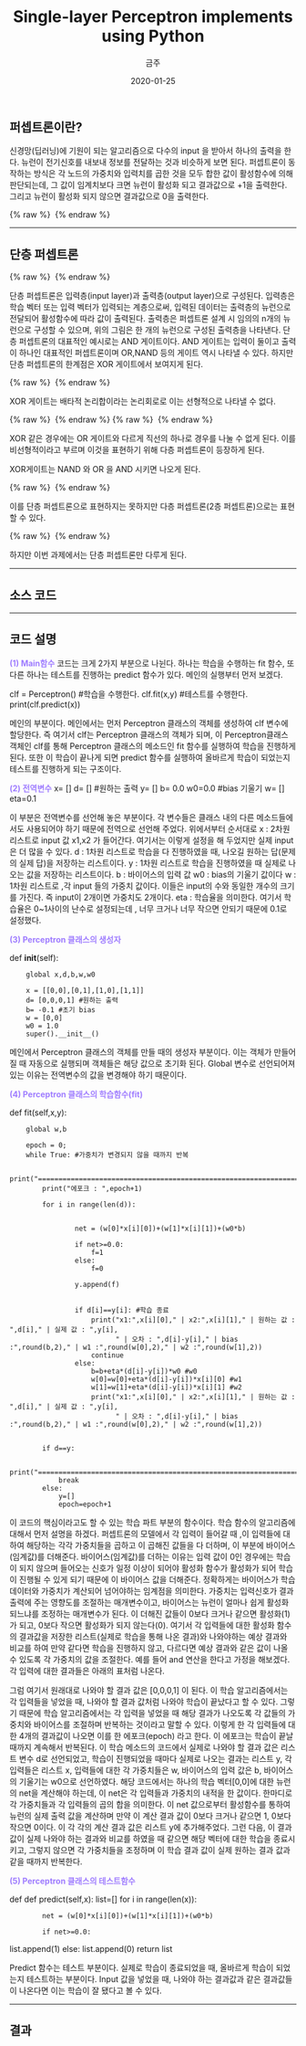 ﻿---
title : "Single-layer Perceptron implements using Python"
author : "금주"
#categories : - AI
date: "2020-01-25"
---

## 퍼셉트론이란?


신경망(딥러닝)에 기원이 되는 알고리즘으로 다수의 input 을 받아서 하나의 출력을 한다. 뉴런이 전기신호를 내보내 정보를 전달하는 것과 비슷하게 보면 된다. 퍼셉트론이 동작하는 방식은 각 노드의 가중치와 입력치를 곱한 것을 모두 합한 값이 활성함수에 의해 판단되는데, 그 값이 임계치보다 크면 뉴런이 활성화 되고 결과값으로 +1을 출력한다. 그리고 뉴런이 활성화 되지 않으면 결과값으로 0을 출력한다.

{% raw %} <img src="https://bcloved.github.io/assets/images/20200125Perceptron/1.PNG" alt=""> {% endraw %}



---

## 단층 퍼셉트론


{% raw %} <img src="https://bcloved.github.io/assets/images/20200125Perceptron/2.PNG" alt=""> {% endraw %}

단층 퍼셉트론은 입력층(input layer)과 출력층(output layer)으로 구성된다. 입력층은 학습 벡터 또는 입력 벡터가 입력되는 계층으로써, 입력된 데이터는 출력층의 뉴런으로 전달되어 활성함수에 따라 값이 출력된다. 출력층은 퍼셉트론 설계 시 임의의 n개의 뉴런으로 구성할 수 있으며, 위의 그림은 한 개의 뉴런으로 구성된 출력층을 나타낸다.
단층 퍼셉트론의 대표적인 예시로는 AND 게이트이다. AND 게이트는 입력이 둘이고 출력이 하나인 대표적인 퍼셉트론이며 OR,NAND 등의 게이트 역시 나타낼 수 있다. 하지만 단층 퍼셉트론의 한계점은 XOR 게이트에서 보여지게 된다. 

{% raw %} <img src="https://bcloved.github.io/assets/images/20200125Perceptron/3.PNG" alt=""> {% endraw %}

XOR 게이트는 배타적 논리합이라는 논리회로로 이는 선형적으로 나타낼 수 없다.

{% raw %} <img src="https://bcloved.github.io/assets/images/20200125Perceptron/4.PNG" alt=""> {% endraw %}
{% raw %} <img src="https://bcloved.github.io/assets/images/20200125Perceptron/5.PNG" alt=""> {% endraw %}


XOR 같은 경우에는 OR 게이트와 다르게 직선의 하나로 경우를 나눌 수 없게 된다.
이를 비선형적이라고 부르며 이것을 표현하기 위해 다층 퍼셉트론이 등장하게 된다.

XOR게이트는 NAND 와 OR 을 AND 시키면 나오게 된다.

{% raw %} <img src="https://bcloved.github.io/assets/images/20200125Perceptron/6.PNG" alt=""> {% endraw %}

이를 단층 퍼셉트론으로 표현하지는 못하지만 다층 퍼셉트론(2층 퍼셉트론)으로는 표현할 수 있다.

{% raw %} <img src="https://bcloved.github.io/assets/images/20200125Perceptron/7.PNG" alt=""> {% endraw %}

하지만 이번 과제에서는 단층 퍼셉트론만 다루게 된다.


-------

## 소스 코드




-------



## 코드 설명


<b><span style="color:rgb(159, 125, 255)"> (1) Main함수</span></b>
코드는 크게 2가지 부분으로 나뉜다. 하나는 학습을 수행하는 fit 함수, 또 다른 하나는 테스트를 진행하는 predict 함수가 있다.
메인의 실행부터 먼저 보겠다.

clf = Perceptron()
#학습을 수행한다.
clf.fit(x,y)
#테스트를 수행한다.
print(clf.predict(x))


메인의 부분이다.
메인에서는 먼저 Perceptron 클래스의 객체를 생성하여 clf 변수에 할당한다. 즉 여기서 clf는 Perceptron 클래스의 객체가 되며, 이 Perceptron클래스 객체인 clf를 통해 Perceptron 클래스의 메소드인 fit 함수를 실행하여 학습을 진행하게 된다. 또한 이 학습이 끝나게 되면 predict 함수를 실행하여 올바르게 학습이 되었는지 테스트를 진행하게 되는 구조이다.


<b><span style="color:rgb(159, 125, 255)"> (2) 전역변수</span></b>
x= []
d= [] #원하는 출력
y= []
b= 0.0 
w0=0.0 #bias 기울기
w= []
eta=0.1

이 부분은 전역변수를 선언해 놓은 부분이다. 각 변수들은 클래스 내의 다른 메소드들에서도 사용되어야 하기 때문에 전역으로 선언해 주었다. 위에서부터 순서대로
x : 2차원 리스트로 input 값 x1,x2 가 들어간다. 여기서는 이렇게 설정을 해 두었지만 실제 input 은 더 많을 수 있다.
d : 1차원 리스트로 학습을 다 진행하였을 때, 나오길 원하는 답(문제의 실제 답)을 저장하는 리스트이다.
y : 1차원 리스트로 학습을 진행하였을 때 실제로 나오는 값을 저장하는 리스트이다.
b : 바이어스의 입력 값
w0 : bias의 기울기 값이다
w : 1차원 리스트로 ,각 input 들의 가중치 값이다. 이들은 input의 수와 동일한 개수의 크기를 가진다. 즉 input이 2개이면 가중치도 2개이다.
eta : 학습율을 의미한다. 여기서 학습율은 0~1사이의 난수로 설정되는데 , 너무 크거나 너무 작으면 안되기 때문에 0.1로 설정했다.



<b><span style="color:rgb(159, 125, 255)"> (3) Perceptron 클래스의 생성자</span></b> 

def __init__(self):
        
        global x,d,b,w,w0
        
        x = [[0,0],[0,1],[1,0],[1,1]]
        d= [0,0,0,1] #원하는 출력
        b= -0.1 #초기 bias
        w = [0,0]
        w0 = 1.0
        super().__init__()
메인에서 Perceptron 클래스의 객체를 만들 때의 생성자 부분이다. 이는 객체가 만들어질 때 자동으로 실행되며 객체들은 해당 값으로 초기화 된다. Global 변수로 선언되어져 있는 이유는 전역변수의 값을 변경해야 하기 때문이다.

<b><span style="color:rgb(159, 125, 255)"> (4) Perceptron 클래스의 학습함수(fit)</span></b>

def fit(self,x,y):
        
        global w,b

        epoch = 0;
        while True: #가중치가 변경되지 않을 때까지 반복
                 
            print("=======================================================================================================")
            print("에포크 : ",epoch+1)

            for i in range(len(d)):
                

                    net = (w[0]*x[i][0])+(w[1]*x[i][1])+(w0*b)
                                  
                    if net>=0.0:
                        f=1
                    else:
                        f=0
                        
                    y.append(f)


                    if d[i]==y[i]: #학습 종료
                        print("x1:",x[i][0]," | x2:",x[i][1]," | 원하는 값 : ",d[i]," | 실제 값 : ",y[i],
                              " | 오차 : ",d[i]-y[i]," | bias :",round(b,2)," | w1 :",round(w[0],2)," | w2 :",round(w[1],2))
                        continue
                    else:
                        b=b+eta*(d[i]-y[i])*w0 #w0
                        w[0]=w[0]+eta*(d[i]-y[i])*x[i][0] #w1
                        w[1]=w[1]+eta*(d[i]-y[i])*x[i][1] #w2
                        print("x1:",x[i][0]," | x2:",x[i][1]," | 원하는 값 : ",d[i]," | 실제 값 : ",y[i],
                              " | 오차 : ",d[i]-y[i]," | bias :",round(b,2)," | w1 :",round(w[0],2)," | w2 :",round(w[1],2))
                
                
            if d==y:

                print("=======================================================================================================")
                break
            else:
                y=[]
                epoch=epoch+1

이 코드의 핵심이라고도 할 수 있는 학습 파트 부분의 함수이다.
학습 함수의 알고리즘에 대해서 먼저 설명을 하겠다. 퍼셉트론의 모델에서 각 입력이 들어갈 때 ,이 입력들에 대하여 해당하는 각각 가중치들을 곱하고 이 곱해진 값들을 다 더하며, 이 부분에 바이어스(임계값)를 더해준다. 바이어스(임계값)를 더하는 이유는 입력 값이 0인 경우에는 학습이 되지 않으며 들어오는 신호가 일정 이상이 되어야 활성화 함수가 활성화가 되어 학습이 진행될 수 있게 되기 때문에 이 바이어스 값을 더해준다. 정확하게는 바이어스가 학습데이터와 가중치가 계산되어 넘어야하는 임계점을 의미한다. 가중치는 입력신호가 결과 출력에 주는 영향도를 조절하는 매개변수이고, 바이어스는 뉴런이 얼마나 쉽게 활성화 되느냐를 조정하는 매개변수가 된다. 이 더해진 값들이 0보다 크거나 같으면 활성화(1)가 되고, 0보다 작으면 활성화가 되지 않는다(0). 여기서 각 입력들에 대한 활성화 함수의 결과값을 저장한 리스트(실제로 학습을 통해 나온 결과)와 나와야하는 예상 결과와 비교를 하여 만약 같다면 학습을 진행하지 않고, 다르다면 예상 결과와 같은 값이 나올 수 있도록 각 가중치의 값을 조절한다.
예를 들어 and 연산을 한다고 가정을 해보겠다. 각 입력에 대한 결과들은 아래의 표처럼 나온다.




그럼 여기서 원래대로 나와야 할 결과 값은 [0,0,0,1] 이 된다. 이 학습 알고리즘에서는 각 입력들을 넣었을 때, 나와야 할 결과 값처럼 나와야 학습이 끝났다고 할 수 있다.
그렇기 때문에 학습 알고리즘에서는 각 입력을 넣었을 때 해당 결과가 나오도록 각 값들의 가중치와 바이어스를 조절하며 반복하는 것이라고 말할 수 있다.
이렇게 한 각 입력들에 대한 4개의 결과값이 나오면 이를 한 에포크(epoch) 라고 한다. 이 에포크는 학습이 끝날 때까지 계속해서 반복된다.
이 학습 메소드의 코드에서 실제로 나와야 할 결과 값은 리스트 변수 d로 선언되었고, 학습이 진행되었을 때마다 실제로 나오는 결과는 리스트 y, 각 입력들은 리스트 x, 입력들에 대한 각 가중치들은 w, 바이어스의 입력 값은 b, 바이어스의 기울기는 w0으로 선언하였다.
해당 코드에서는 하나의 학습 벡터[0,0]에 대한 뉴런의 net을 계산해야 하는데, 이 net은 각 입력들과 가중치의 내적을 한 값이다. 한마디로 각 가중치들과 각 입력들의 곱의 합을 의미한다. 이 net 값으로부터 활성함수를 통하여 뉴런의 실제 출력 값을 계산하며 만약 이 계산 결과 값이 0보다 크거나 같으면 1, 0보다 작으면 0이다. 이 각 각의 계산 결과 값은 리스트 y에 추가해주었다. 그런 다음, 이 결과 값이 실제 나와야 하는 결과와 비교를 하였을 때 같으면 해당 벡터에 대한 학습을 종료시키고, 그렇지 않으면 각 가중치들을 조정하며 이 학습 결과 값이 실제 원하는 결과 값과 같을 때까지 반복한다.


<b><span style="color:rgb(159, 125, 255)">  (5) Perceptron 클래스의 테스트함수</span></b>


def  def predict(self,x):
        list=[]
        for i in range(len(x)):


            net = (w[0]*x[i][0])+(w[1]*x[i][1])+(w0*b)  
                      
            if net>=0.0: 
list.append(1)
            else:
                list.append(0)
        return list


Predict 함수는 테스트 부분이다. 실제로 학습이 종료되었을 때, 올바르게 학습이 되었는지 테스트하는 부분이다. Input 값을 넣었을 때, 나와야 하는 결과값과 같은 결과값들이 나온다면 이는 학습이 잘 됐다고 볼 수 있다.


--------------------


## 결과

